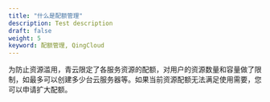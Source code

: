 ```yaml
---
title: "什么是配额管理"
description: Test description
draft: false
weight: 5
keyword: 配额管理, QingCloud
---
```




为防止资源滥用，青云限定了各服务资源的配额，对用户的资源数量和容量做了限制，如最多可以创建多少台云服务器等。如果当前资源配额无法满足使用需要，您可以申请扩大配额。


